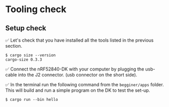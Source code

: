 # Tooling check

## Setup check

✅ Let's check that you have installed all the tools listed in the previous section.

``` console
$ cargo size --version
cargo-size 0.3.3
```
✅ Connect the nRF52840-DK with your computer by plugging the usb-cable into the J2 connector. (usb connector on the short side). 

✅ In the terminal run the following command from the `begginer/apps` folder. This will build and run a simple program on the DK to test the set-up. 

``` console
$ cargo run --bin hello
```

